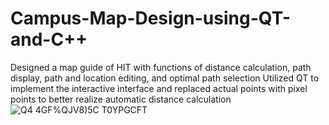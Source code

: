 # Campus-Map-Design-using-QT-and-C++
Designed a map guide of HIT with functions of distance calculation, path display, path and location editing, and optimal path selection
Utilized QT to implement the interactive interface and replaced actual points with pixel points to better realize automatic distance calculation
![Q4 4GF%QJV8)5C T0YPGCFT](https://github.com/LAOHA47/Campus-Map-Design-using-QT-and-C-/assets/129039557/5fe6416e-8cd0-430e-9339-ab4adadfbeac)
